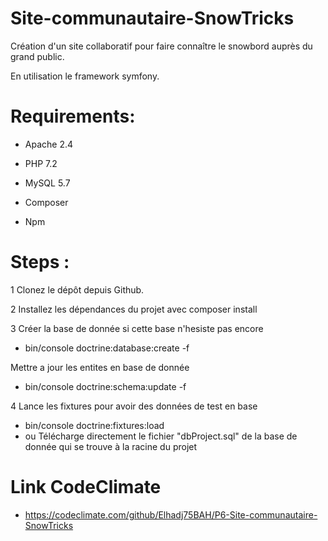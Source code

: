 # Site-communautaire-SnowTricks
Création d'un site collaboratif pour faire connaître le snowbord auprès du grand public.

En utilisation le framework symfony. 

# Requirements:
 - Apache 2.4

 - PHP 7.2

 - MySQL 5.7

 - Composer
  
 - Npm

# Steps :

1 Clonez le dépôt depuis Github.

2 Installez les dépendances du projet avec composer install

3 Créer la base de donnée si cette base n'hesiste pas encore 
- bin/console doctrine:database:create -f

 Mettre a jour les entites en base de donnée
- bin/console doctrine:schema:update -f

4  Lance les fixtures pour avoir des données de test en base
- bin/console doctrine:fixtures:load
- ou Télécharge directement le fichier "dbProject.sql" de la base de donnée qui se trouve à la racine du projet 

# Link CodeClimate

- https://codeclimate.com/github/Elhadj75BAH/P6-Site-communautaire-SnowTricks
